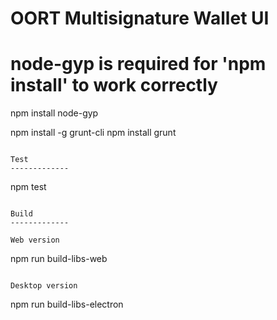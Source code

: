 OORT Multisignature Wallet UI
===================

# node-gyp is required for 'npm install' to work correctly
npm install node-gyp

npm install -g grunt-cli
npm install
grunt
```

Test
-------------
```
npm test
```

Build
-------------

Web version

```
npm run build-libs-web
```

Desktop version

```
npm run build-libs-electron
```
